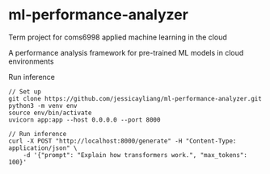 # ml-performance-analyzer

Term project for coms6998 applied machine learning in the cloud

A performance analysis framework for pre-trained ML models in cloud environments

Run inference

```
// Set up
git clone https://github.com/jessicayliang/ml-performance-analyzer.git
python3 -m venv env
source env/bin/activate
uvicorn app:app --host 0.0.0.0 --port 8000

// Run inference
curl -X POST "http://localhost:8000/generate" -H "Content-Type: application/json" \
    -d '{"prompt": "Explain how transformers work.", "max_tokens": 100}'
```
